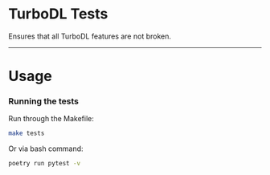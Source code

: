# TurboDL Tests

Ensures that all TurboDL features are not broken.

---

# Usage

### Running the tests

Run through the Makefile:

```bash
make tests
```

Or via bash command:

```bash
poetry run pytest -v
```
